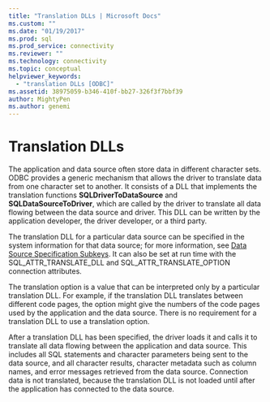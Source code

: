 ```yaml
---
title: "Translation DLLs | Microsoft Docs"
ms.custom: ""
ms.date: "01/19/2017"
ms.prod: sql
ms.prod_service: connectivity
ms.reviewer: ""
ms.technology: connectivity
ms.topic: conceptual
helpviewer_keywords: 
  - "translation DLLs [ODBC]"
ms.assetid: 38975059-b346-410f-bb27-326f3f7bbf39
author: MightyPen
ms.author: genemi
---
```

# Translation DLLs
The application and data source often store data in different character sets. ODBC provides a generic mechanism that allows the driver to translate data from one character set to another. It consists of a DLL that implements the translation functions **SQLDriverToDataSource** and **SQLDataSourceToDriver**, which are called by the driver to translate all data flowing between the data source and driver. This DLL can be written by the application developer, the driver developer, or a third party.  
  
 The translation DLL for a particular data source can be specified in the system information for that data source; for more information, see [Data Source Specification Subkeys](../../../odbc/reference/install/data-source-specification-subkeys.md). It can also be set at run time with the SQL_ATTR_TRANSLATE_DLL and SQL_ATTR_TRANSLATE_OPTION connection attributes.  
  
 The translation option is a value that can be interpreted only by a particular translation DLL. For example, if the translation DLL translates between different code pages, the option might give the numbers of the code pages used by the application and the data source. There is no requirement for a translation DLL to use a translation option.  
  
 After a translation DLL has been specified, the driver loads it and calls it to translate all data flowing between the application and data source. This includes all SQL statements and character parameters being sent to the data source, and all character results, character metadata such as column names, and error messages retrieved from the data source. Connection data is not translated, because the translation DLL is not loaded until after the application has connected to the data source.
